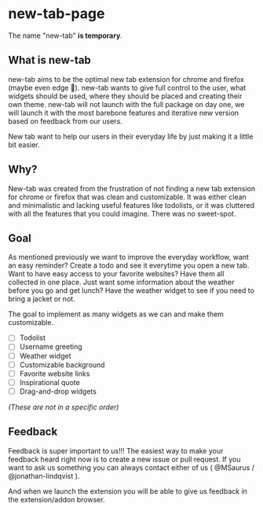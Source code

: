 # new-tab-page
The name "new-tab" **is temporary**.

## What is new-tab
new-tab aims to be the optimal new tab extension for chrome and firefox (maybe even edge 👀). new-tab wants to give full control to the user, what widgets should be used, where they should be placed and creating their own theme. new-tab will not launch with the full package on day one, we will launch it with the most barebone features and iterative new version based on feedback from our users.

New tab want to help our users in their everyday life by just making it a little bit easier.

## Why?
New-tab was created from the frustration of not finding a new tab extension for chrome or firefox that was clean and customizable. It was either clean and minimalistic and lacking useful features like todolists, or it was cluttered with all the features that you could imagine. There was no sweet-spot.

## Goal
As mentioned previously we want to improve the everyday workflow, want an easy reminder? Create a todo and see it everytime you open a new tab. Want to have easy access to your favorite websites? Have them all collected in one place. Just want some information about the weather before you go and get lunch? Have the weather widget to see if you need to bring a jacket or not.

The goal to implement as many widgets as we can and make them customizable.

- [ ] Todolist
- [ ] Username greeting
- [ ] Weather widget
- [ ] Customizable background
- [ ] Favorite website links
- [ ] Inspirational quote
- [ ] Drag-and-drop widgets

*(These are not in a specific order)*

## Feedback
Feedback is super important to us!!!
The easiest way to make your feedback heard right now is to create a new issue or pull request. If you want to ask us something you can always contact either of us ( @MSaurus / @jonathan-lindqvist ).

And when we launch the extension you will be able to give us feedback in the extension/addon browser.
